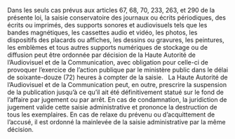 Dans les seuls cas prévus aux articles 67, 68, 70, 233, 263, et 290 de la présente loi, la saisie conservatoire des journaux ou écrits périodiques, des écrits ou imprimés, des supports sonores et audiovisuels tels que les bandes magnétiques, les cassettes audio et vidéo, les photos, les dispositifs des placards ou affiches, les dessins ou gravures, les peintures, les emblèmes et tous autres supports numériques de stockage ou de diffusion peut être ordonnée par décision de la Haute Autorité de l’Audiovisuel et de la Communication, avec obligation pour celle-ci de provoquer l’exercice de l’action publique par le ministère public dans le délai de soixante-douze (72) heures à compter de la saisie.
` `La Haute Autorité de l’Audiovisuel et de la Communication peut, en outre, prescrire la suspension de la publication jusqu’à ce qu’il ait été définitivement statué sur le fond de l’affaire par jugement ou par arrêt.
En cas de condamnation, la juridiction de jugement valide cette saisie administrative et prononce la destruction de tous les exemplaires.
En cas de relaxe du prévenu ou d’acquittement de l’accusé, il est ordonné la mainlevée de la saisie administrative par la même décision.